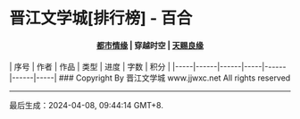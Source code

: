 # 晋江文学城[排行榜] - 百合

<h4 align="center">
<a href="https://github.com/amaliegay/jjwxc-charts/blob/main/都市情缘.md">都市情缘</a> |
<b>穿越时空</b> |
<a href="https://github.com/amaliegay/jjwxc-charts/blob/main/天赐良缘.md">天赐良缘</a>
</h4>| 序号 | 作者 | 作品 | 类型 | 进度 | 字数 | 积分 |
|-----|------|------|-----|------|------|-----|
### Copyright By 晋江文学城 www.jjwxc.net All rights reserved

---

最后生成：2024-04-08, 09:44:14 GMT+8.

